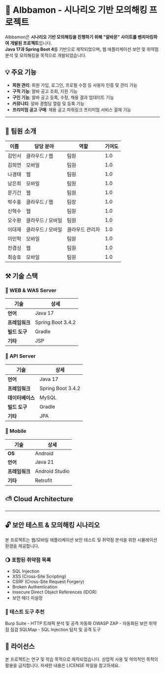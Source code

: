 # 🔐 Albbamon - 시나리오 기반 모의해킹 프로젝트

Albbamon은 **시나리오 기반 모의해킹을 진행하기 위해 "알바몬" 사이트를 벤치마킹하여 개발된 프로젝트**입니다.  
**Java 17과 Spring Boot 4**를 기반으로 제작되었으며, 웹 애플리케이션 보안 및 취약점 분석 및 모의해킹을 목적으로 개발되었습니다.

## 💡 주요 기능

- **회원 관리**: 회원 가입, 로그인, 프로필 수정 등 사용자 인증 및 관리 기능
- **구직 기능**: 알바 공고 조회, 지원 기능
- **구인 기능**: 알바 공고 등록, 수정, 채용 결과 업데이트 기능
- **커뮤니티**: 알바 경험담 열람 및 등록 기능
- **프리미엄 공고 구매**: 채용 공고 파워링크 프리미엄 서비스 결제 기능

---

## 🔑 팀원 소개
| 이름  | 담당 분야 | 역할 | 기여도 |
|------|---------|------|------|
| 김민서 | 클라우드 / 웹 | 팀원 | 1.0 |
| 김희연 | 모바일 | 팀원 | 1.0 |
| 나경태 | 웹 | 팀원 | 1.0 |
| 남은희 | 모바일 | 팀원 | 1.0 |
| 문기건 | 웹 | 팀원 | 1.0 |
| 박수홍 | 클라우드 / 웹 | 팀장 | 1.0 |
| 신혁수 | 웹 | 팀원 | 1.0 |
| 오수환 | 클라우드 / 모바일 | 팀원 | 1.0 |
| 이대재 | 클라우드 / 모바일 | 클라우드 관리자 | 1.0 |
| 이민혁 | 모바일 | 팀원 | 1.0 |
| 전겸성 | 웹 | 팀원 | 1.0 |
| 최승호 | 모바일 | 팀원 | 1.0 |

## ⚒ 기술 스택
### 🔨 WEB & WAS Server
| 기술 | 상세 |
|------|------|
| **언어** | Java 17 |
| **프레임워크** | Spring Boot 3.4.2 |
| **빌드 도구** | Gradle |
| **기타** | JSP |

### 🔨 API Server
| 기술 | 상세 |
|------|------|
| **언어** | Java 17 |
| **프레임워크** | Spring Boot 3.4.2 |
| **데이터베이스** | MySQL |
| **빌드 도구** | Gradle |
| **기타** | JPA |

### 🔨 Mobile
| 기술 | 상세 |
|------|------|
| **OS** | Android |
| **언어** | Java 21 |
| **프레임워크** | Android Studio |
| **기타** | Retrofit |

## ⛅ Cloud Architecture

---


## 🔓 보안 테스트 & 모의해킹 시나리오
본 프로젝트는 웹/모바일 애플리케이션 보안 테스트 및 취약점 분석을 위한 시뮬레이션 환경을 제공합니다.

### 🌖 포함된 취약점 목록
- SQL Injection
- XSS (Cross-Site Scripting)
- CSRF (Cross-Site Request Forgery)
- Broken Authentication
- Insecure Direct Object References (IDOR)
- 보안 헤더 미설정

### 🔎 테스트 도구 추천
Burp Suite - HTTP 트래픽 분석 및 공격 자동화
OWASP ZAP - 자동화된 보안 취약점 점검
SQLMap - SQL Injection 탐지 및 공격 도구

## 📝 라이선스
본 프로젝트는 연구 및 학습 목적으로 제작되었습니다.
상업적 사용 및 악의적인 목적의 활용을 금지합니다.
자세한 내용은 LICENSE 파일을 참고하세요.
